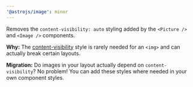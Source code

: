 ```yaml
---
'@astrojs/image': minor
---
```


Removes the `content-visibility: auto` styling added by the `<Picture />` and `<Image />` components.

**Why:** The [content-visibility](https://developer.mozilla.org/en-US/docs/Web/CSS/content-visibility) style is rarely needed for an `<img>` and can actually break certain layouts.

**Migration:** Do images in your layout actually depend on `content-visibility`?  No problem!  You can add these styles where needed in your own component styles.
